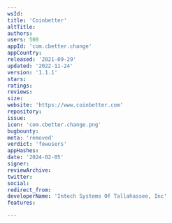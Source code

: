 ```yaml
---
wsId: 
title: 'Coinbetter'
altTitle: 
authors: 
users: 500
appId: 'com.cbetter.change'
appCountry: 
released: '2021-09-29'
updated: '2022-11-24'
version: '1.1.1'
stars: 
ratings: 
reviews: 
size: 
website: 'https://www.coinbetter.com'
repository: 
issue: 
icon: 'com.cbetter.change.png'
bugbounty: 
meta: 'removed'
verdict: 'fewusers'
appHashes: 
date: '2024-02-05'
signer: 
reviewArchive: 
twitter: 
social: 
redirect_from: 
developerName: 'Intech Systems Of Tallahassee, Inc'
features: 

---
```



